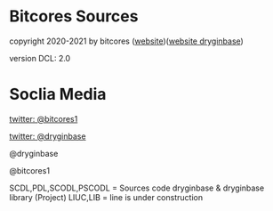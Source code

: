 # Bitcores Sources
copyright 2020-2021 by bitcores ([website](http://bitcore-s2.ml))([website dryginbase](http://dryginbase.ml/))

version DCL: 2.0 

# Soclia Media

[twitter: @bitcores1](http://twitter.com/bitcores1)

[twitter: @dryginbase](http://twitter.com/dryginbase)

@dryginbase

@bitcores1

SCDL,PDL,SCODL,PSCODL = Sources code dryginbase & dryginbase library (Project)
LIUC,LIB = line is under construction

